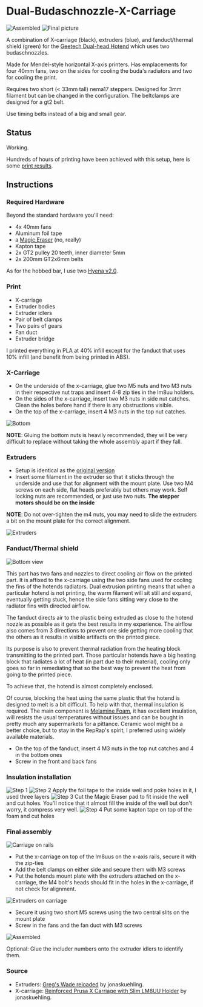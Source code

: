 Dual-Budaschnozzle-X-Carriage
=============================

![Assembled](pics/project.jpg)
![Final picture](pics/render.PNG)

A combination of X-carriage (black), extruders (blue), and fanduct/thermal shield (green) for the [Geetech Dual-head Hotend](http://www.geeetech.com/dualhead-hotend-extruder-0350405mm-nozzle-for-3mm-filament-p-749.html) which uses two budaschnozzles.

Made for Mendel-style horizontal X-axis printers. Has emplacements for four 40mm fans, two on the sides for cooling the buda's radiators and two for cooling the print.

Requires two short (< 33mm tall) nema17 steppers. Designed for 3mm filament but can be changed in the configuration. The beltclamps are designed for a gt2 belt.

Use timing belts instead of a big and small gear.

## Status

Working.

Hundreds of hours of printing have been achieved with this setup, here is some [print results](https://www.flickr.com/photos/reefab_projects/albums/72157651943218993).

## Instructions

### Required Hardware

Beyond the standard hardware you'll need:

 * 4x 40mm fans
 * Aluminum foil tape
 * a [Magic Eraser](https://en.wikipedia.org/wiki/Melamine_foam) (no, really)
 * Kapton tape
 * 2x GT2 pulley 20 teeth, inner diameter 5mm
 * 2x 200mm GT2x6mm belts

As for the hobbed bar, I use two [Hyena v2.0](http://shop.arcol.hu/item/hyena).

### Print
    
 * X-carriage
 * Extruder bodies
 * Extruder idlers
 * Pair of belt clamps
 * Two pairs of gears
 * Fan duct 
 * Extruder bridge

 I printed everything in PLA at 40% infill except for the fanduct that uses 10% infill (and benefit from being printed in ABS).

### X-Carriage

 * On the underside of the x-carriage, glue two M5 nuts and two M3 nuts in their respective nut traps and insert 4-8 zip ties in the lm8uu holders.
 * On the sides of the x-carriage, insert two M3 nuts in side nut catches. Clean the holes before hand if there is any obstructions visible.
 * On the top of the x-carriage, insert 4 M3 nuts in the top nut catches.

![Bottom](pics/x-carriage-bottom.jpg)

**NOTE**: Gluing the bottom nuts is heavily recommended, they will be very difficult to replace without taking the whole assembly apart if they fall.

### Extruders

 * Setup is identical as the [original version](http://www.thingiverse.com/thing:18379)
 * Insert some filament in the extruder so that it sticks through the underside and use that for alignment with the mount plate. Use two M4 screws on each side, flat heads preferably but others may work. Self locking nuts are recommended, or just use two nuts. **The stepper motors should be on the inside**

**NOTE**: Do not over-tighten the m4 nuts, you may need to slide the extruders a bit on the mount plate for the correct alignment.

![Extruders](pics/extruders.jpg)

### Fanduct/Thermal shield

![Bottom view](pics/bottom-view.png)

This part has two fans and nozzles to direct cooling air flow on the printed part. It is affixed to the x-carriage using the two side fans used for cooling the fins of the hotends radiators. Dual extrusion printing means that when a particular hotend is not printing, the warm filament will sit still and expand, eventually getting stuck, hence the side fans sitting very close to the radiator fins with directed airflow.

The fanduct directs air to the plastic being extruded as close to the hotend nozzle as possible as it gets the best results in my experience. The airflow also comes from 3 directions to prevent one side getting more cooling that the others as it results in visible artifacts on the printed piece.

Its purpose is also to prevent thermal radiation from the heating block transmitting to the printed part. Those particular hotends have a big heating block that radiates a lot of heat (in part due to their material), cooling only goes so far in remediating that so the best way to prevent the heat from going to the printed piece.

To achieve that, the hotend is almost completely enclosed.

Of course, blocking the heat using the same plastic that the hotend is designed to melt is a bit difficult. To help with that, thermal insulation is required. The main component is [Melamine Foam](https://en.wikipedia.org/wiki/Melamine_foam), it has excellent insulation, will resists the usual temperatures without issues and can be bought in pretty much any supermarkets for a pittance. Ceramic wool might be a better choice, but to stay in the RepRap's spirit, I preferred using widely available materials.

 * On the top of the fanduct, insert 4 M3 nuts in the top nut catches and 4 in the bottom ones
 * Screw in the front and back fans

### Insulation installation

![Step 1](pics/fanduct_step1.jpg)
![Step 2](pics/fanduct_step2.jpg) Apply the foil tape to the inside well and poke holes in it, I used three layers
![Step 3](pics/fanduct_step3.jpg) Cut the Magic Eraser pad to fit inside the well and cut holes. You'll notice that it almost fill the inside of the well but don't worry, it compress very well.
![Step 4](pics/fanduct_step4.jpg) Put some kapton tape on top of the foam and cut holes

### Final assembly

![Carriage on rails](pics/carriage_on_rails.jpg)

 * Put the x-carriage on top of the lm8uus on the x-axis rails, secure it with the zip-ties
 * Add the belt clamps on either side and secure them with M3 screws
 * Put the hotends mount plate with the extruders attached on the x-carriage, the M4 bolt's heads should fit in the holes in the x-carriage, if not check for alignment.

![Extruders on carriage](pics/extruders_on_carriage.jpg)

 * Secure it using two short M5 screws using the two central slits on the mount plate
 * Screw in the fans and the fan duct with M3 screws

![Assembled](pics/project.jpg)

Optional: Glue the includer numbers onto the extruder idlers to identify them.


### Source

 * Extruders: [Greg's Wade reloaded](http://www.thingiverse.com/thing:18379) by jonaskuehling.
 * X-carriage: [Reinforced Prusa X Carriage with Slim LM8UU Holder](http://www.thingiverse.com/thing:18657) by jonaskuehling.

